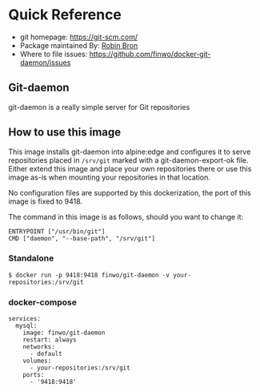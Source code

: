 # Quick Reference

- git homepage: https://git-scm.com/
- Package maintained By: [Robin Bron](https://github.com/finwo/docker-git-daemon)
- Where to file issues: https://github.com/finwo/docker-git-daemon/issues

## Git-daemon

git-daemon is a really simple server for Git repositories

## How to use this image

This image installs git-daemon into alpine:edge and configures it to serve
repositories placed in `/srv/git` marked with a git-daemon-export-ok file.
Either extend this image and place your own repositories there or use this image
as-is when mounting your repositories in that location.

No configuration files are supported by this dockerization, the port of this
image is fixed to 9418.

The command in this image is as follows, should you want to change it:

```
ENTRYPOINT ["/usr/bin/git"]
CMD ["daemon", "--base-path", "/srv/git"]
```

### Standalone

```
$ docker run -p 9418:9418 finwo/git-daemon -v your-repositories:/srv/git
```

### docker-compose

```
services:
  mysql:
    image: finwo/git-daemon
    restart: always
    networks:
      - default
    volumes:
      - your-repositories:/srv/git
    ports:
      - '9418:9418'
```
